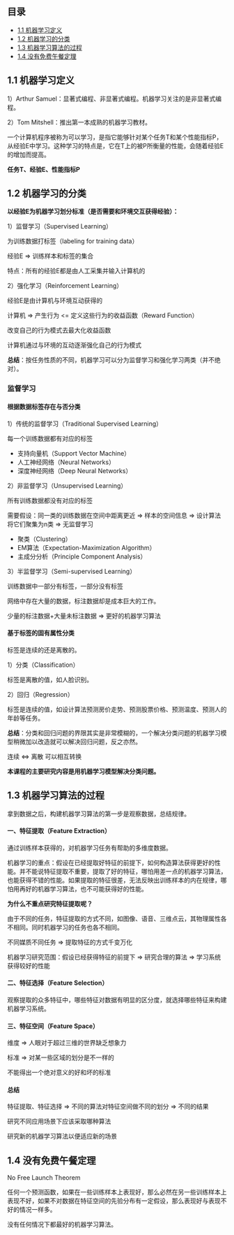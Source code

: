 ## 目录

- [1.1 机器学习定义](#1.1)
- [1.2 机器学习的分类](#1.2)
- [1.3 机器学习算法的过程](#1.3)
- [1.4 没有免费午餐定理](#1.4)



<a name="1.1"></a>

## 1.1 机器学习定义

1）Arthur Samuel：显著式编程、非显著式编程。机器学习关注的是非显著式编程。

2）Tom Mitshell：推出第一本成熟的机器学习教材。

一个计算机程序被称为可以学习，是指它能够针对某个任务T和某个性能指标P，从经验E中学习。这种学习的特点是，它在T上的被P所衡量的性能，会随着经验E的增加而提高。

**任务T、经验E、性能指标P**



<a name="1.2"></a>

## 1.2 机器学习的分类

**以经验E为机器学习划分标准（是否需要和环境交互获得经验）：**

1）监督学习（Supervised Learning）

为训练数据打标签（labeling for training data）

经验E => 训练样本和标签的集合

特点：所有的经验E都是由人工采集并输入计算机的

2）强化学习（Reinforcement Learning）

经验E是由计算机与环境互动获得的

计算机 => 产生行为 <= 定义这些行为的收益函数（Reward Function）

改变自己的行为模式去最大化收益函数

计算机通过与环境的互动逐渐强化自己的行为模式

**总结**：按任务性质的不同，机器学习可以分为监督学习和强化学习两类（并不绝对）。

### 监督学习

#### 根据数据标签存在与否分类

1）传统的监督学习（Traditional Supervised Learning）

每一个训练数据都有对应的标签

- 支持向量机（Support Vector Machine）
- 人工神经网络（Neural Networks）
- 深度神经网络（Deep Neural Networks）

2）非监督学习（Unsupervised Learning）

所有训练数据都没有对应的标签

需要假设：同一类的训练数据在空间中距离更近 => 样本的空间信息 => 设计算法将它们聚集为n类 => 无监督学习

- 聚类（Clustering）
- EM算法（Expectation-Maximization Algorithm）
- 主成分分析（Principle Component Analysis）

3）半监督学习（Semi-supervised Learning）

训练数据中一部分有标签，一部分没有标签

网络中存在大量的数据，标注数据却是成本巨大的工作。

少量的标注数据+大量未标注数据 => 更好的机器学习算法

#### 基于标签的固有属性分类

标签是连续的还是离散的。

1）分类（Classification）

标签是离散的值，如人脸识别。

2）回归（Regression）

标签是连续的值，如设计算法预测房价走势、预测股票价格、预测温度、预测人的年龄等任务。

**总结**：分类和回归问题的界限其实是非常模糊的，一个解决分类问题的机器学习模型稍微加以改造就可以解决回归问题，反之亦然。

连续 <=> 离散 可以相互转换

**本课程的主要研究内容是用机器学习模型解决分类问题。**



<a name="1.3"></a>

## 1.3 机器学习算法的过程

拿到数据之后，构建机器学习算法的第一步是观察数据，总结规律。

#### 一、特征提取（Feature Extraction）

通过训练样本获得的，对机器学习任务有帮助的多维度数据。

机器学习的重点：假设在已经提取好特征的前提下，如何构造算法获得更好的性能。并不能说特征提取不重要，提取了好的特征，哪怕用差一点的机器学习算法，也能获得不错的性能。如果提取的特征很差，无法反映出训练样本的内在规律，哪怕用再好的机器学习算法，也不可能获得好的性能。

**为什么不重点研究特征提取呢？**

由于不同的任务，特征提取的方式不同，如图像、语音、三维点云，其物理属性各不相同。同时机器学习的任务也各不相同。

不同媒质不同任务 => 提取特征的方式千变万化

机器学习研究范围：假设已经获得特征的前提下 => 研究合理的算法 => 学习系统获得较好的性能

#### 二、特征选择（Feature Selection）

观察提取的众多特征中，哪些特征对数据有明显的区分度，就选择哪些特征来构建机器学习系统。

#### 三、特征空间（Feature Space）

维度 => 人眼对于超过三维的世界缺乏想象力

标准 => 对某一些区域的划分是不一样的

不能得出一个绝对意义的好和坏的标准

#### 总结

特征提取、特征选择 => 不同的算法对特征空间做不同的划分 => 不同的结果

研究不同应用场景下应该采取哪种算法

研究新的机器学习算法以便适应新的场景



<a name="1.4"></a>

## 1.4 没有免费午餐定理

No Free Launch Theorem

任何一个预测函数，如果在一些训练样本上表现好，那么必然在另一些训练样本上表现不好，如果不对数据在特征空间的先验分布有一定假设，那么表现好与表现不好的情况一样多。

没有任何情况下都最好的机器学习算法。
